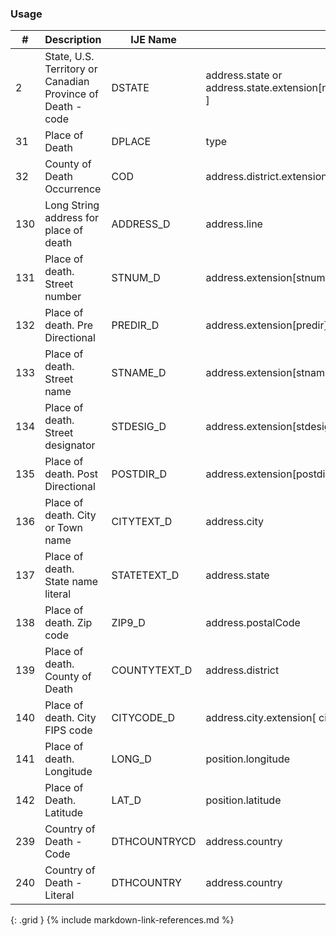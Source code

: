 ### Usage


| **#** |  **Description**   |  **IJE Name**   |  **Field**  |  **Type**  | **Value Set**  |
| ---------| ------------- | ------------ | -------------- | -------- | -------- |
| 2 | State, U.S. Territory or Canadian Province of Death - code | DSTATE| address.state or address.state.extension[nationalReportingJurisdictionId ] | codeable | [StatesTerritoriesProvincesVS] or [JurisdictionVS] | 
| 31 | Place of Death | DPLACE| type | codeable | [PlaceOfDeathVS] | 
| 32 | County of Death Occurrence | COD| address.district.extension[countyCode] | integer | see [CountyCodes] | 
| 130 | Long String address for place of death | ADDRESS_D| address.line | string  |  | 
| 131 | Place of death. Street number | STNUM_D| address.extension[stnum] | string |  | 
| 132 | Place of death. Pre Directional | PREDIR_D| address.extension[predir] | string |  | 
| 133 | Place of death. Street name | STNAME_D| address.extension[stname] | string |  | 
| 134 | Place of death. Street designator | STDESIG_D| address.extension[stdesig] | string |  | 
| 135 | Place of death. Post Directional | POSTDIR_D| address.extension[postdir] | string |  | 
| 136 | Place of death. City or Town name | CITYTEXT_D| address.city | string |  | 
| 137 | Place of death. State name literal | STATETEXT_D| address.state | string |  | 
| 138 | Place of death. Zip code | ZIP9_D| address.postalCode | string |  | 
| 139 | Place of death. County of Death | COUNTYTEXT_D| address.district | string |  | 
| 140 | Place of death. City FIPS code | CITYCODE_D| address.city.extension[ cityCode] | integer | see [CityCodes] | 
| 141 | Place of death. Longitude | LONG_D| position.longitude | float |  | 
| 142 | Place of Death. Latitude | LAT_D| position.latitude | float |  | 
| 239 | Country of Death - Code | DTHCOUNTRYCD| address.country  | string  | Not Used.  For US Death certificates should be US | 
| 240 | Country of Death - Literal | DTHCOUNTRY| address.country  | string  | Not used. For US Death certificates should be US | 
{: .grid }
{% include markdown-link-references.md %}
